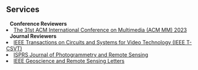 ## Services

<h4 style="margin:0 10px 0;">Conference Reviewers</h4>

  <li><a href="https://www.acmmm2023.org/"><autocolor>The 31st ACM International Conference on Multimedia (ACM MM) 2023</autocolor></a> </li>

<h4 style="margin:0 10px 0;">Journal Reviewers</h4>

  <li><a href="https://ieeexplore.ieee.org/xpl/RecentIssue.jsp?punumber=76"><autocolor>IEEE Transactions on Circuits and Systems for Video Technology (IEEE T-CSVT)</autocolor></a></li>
  <li><a href="https://www.sciencedirect.com/journal/isprs-journal-of-photogrammetry-and-remote-sensing"><autocolor>ISPRS Journal of Photogrammetry and Remote Sensing</autocolor></a></li>
  <li><a href="https://ieeexplore.ieee.org/xpl/RecentIssue.jsp?punumber=8859"><autocolor>IEEE Geoscience and Remote Sensing Letters</autocolor></a></li>
